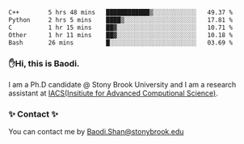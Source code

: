 <!--START_SECTION:waka-->

```txt
C++        5 hrs 48 mins   ████████████▒░░░░░░░░░░░░   49.37 %
Python     2 hrs 5 mins    ████▒░░░░░░░░░░░░░░░░░░░░   17.81 %
C          1 hr 15 mins    ██▓░░░░░░░░░░░░░░░░░░░░░░   10.71 %
Other      1 hr 11 mins    ██▓░░░░░░░░░░░░░░░░░░░░░░   10.18 %
Bash       26 mins         █░░░░░░░░░░░░░░░░░░░░░░░░   03.69 %
```

<!--END_SECTION:waka-->

### ✋Hi, this is Baodi. 

I am a Ph.D candidate @ Stony Brook University and I am a research assistant at [IACS(Insitiute for Advanced Computional Science)](https://iacs.stonybrook.edu/).

### ✨ Contact ✨

You can contact me by [Baodi.Shan@stonybrook.edu](mailto:Baodi.Shan@stonybrook.edu)





<!--
[![Anurag's GitHub stats](https://github-readme-stats.vercel.app/api?username=lwshanbd&theme=jolly&show_icons=true&count_private=true&include_all_commits=true)](https://github.com/anuraghazra/github-readme-stats)
**lwshanbd/lwshanbd** is a ✨ _special_ ✨ repository because its `README.md` (this file) appears on your GitHub profile.

Here are some ideas to get you started:

- 🔭 I’m currently working on ...
- 🌱 I’m currently learning ...
- 👯 I’m looking to collaborate on ...
- 🤔 I’m looking for help with ...
- 💬 Ask me about ...
- 📫 How to reach me: ...
- 😄 Pronouns: ...
- ⚡ Fun fact: ...
-->
